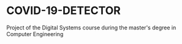 # COVID-19-DETECTOR
Project of the Digital Systems course during the master's degree in Computer Engineering

